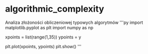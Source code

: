 # algorithmic_complexity
Analiza złożoności obliczeniowej typowych algorytmów
'''py
import matplotlib.pyplot as plt
import numpy as np

xpoints = list(range(1,35))
ypoints = y

plt.plot(xpoints, ypoints)
plt.show()
'''
